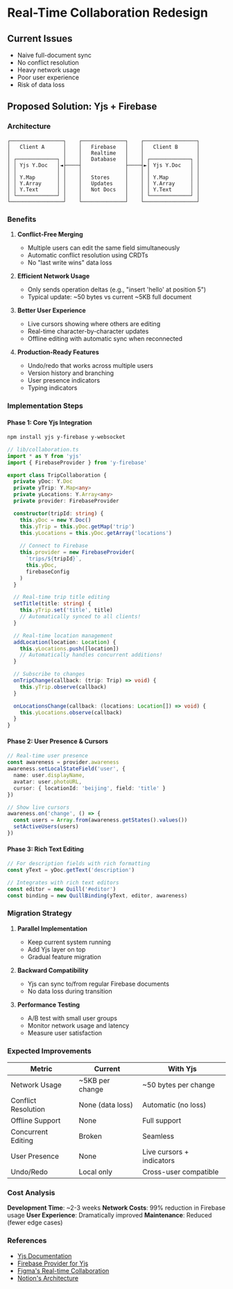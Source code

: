 # Real-Time Collaboration Redesign

## Current Issues
- Naive full-document sync
- No conflict resolution
- Heavy network usage
- Poor user experience
- Risk of data loss

## Proposed Solution: Yjs + Firebase

### Architecture

```
┌─────────────────┐    ┌──────────────┐    ┌─────────────────┐
│   Client A      │    │   Firebase   │    │   Client B      │
│                 │    │   Realtime   │    │                 │
│ ┌─────────────┐ │    │   Database   │    │ ┌─────────────┐ │
│ │ Yjs Y.Doc   │◄├────┤              ├────┤►│ Yjs Y.Doc   │ │
│ │             │ │    │              │    │ │             │ │
│ │ Y.Map       │ │    │   Stores     │    │ │ Y.Map       │ │
│ │ Y.Array     │ │    │   Updates    │    │ │ Y.Array     │ │
│ │ Y.Text      │ │    │   Not Docs   │    │ │ Y.Text      │ │
│ └─────────────┘ │    │              │    │ └─────────────┘ │
└─────────────────┘    └──────────────┘    └─────────────────┘
```

### Benefits

1. **Conflict-Free Merging**
   - Multiple users can edit the same field simultaneously
   - Automatic conflict resolution using CRDTs
   - No "last write wins" data loss

2. **Efficient Network Usage**
   - Only sends operation deltas (e.g., "insert 'hello' at position 5")
   - Typical update: ~50 bytes vs current ~5KB full document

3. **Better User Experience**
   - Live cursors showing where others are editing
   - Real-time character-by-character updates
   - Offline editing with automatic sync when reconnected

4. **Production-Ready Features**
   - Undo/redo that works across multiple users
   - Version history and branching
   - User presence indicators
   - Typing indicators

### Implementation Steps

#### Phase 1: Core Yjs Integration
```bash
npm install yjs y-firebase y-websocket
```

```typescript
// lib/collaboration.ts
import * as Y from 'yjs'
import { FirebaseProvider } from 'y-firebase'

export class TripCollaboration {
  private yDoc: Y.Doc
  private yTrip: Y.Map<any>
  private yLocations: Y.Array<any>
  private provider: FirebaseProvider

  constructor(tripId: string) {
    this.yDoc = new Y.Doc()
    this.yTrip = this.yDoc.getMap('trip')
    this.yLocations = this.yDoc.getArray('locations')
    
    // Connect to Firebase
    this.provider = new FirebaseProvider(
      `trips/${tripId}`, 
      this.yDoc, 
      firebaseConfig
    )
  }

  // Real-time trip title editing
  setTitle(title: string) {
    this.yTrip.set('title', title)
    // Automatically synced to all clients!
  }

  // Real-time location management
  addLocation(location: Location) {
    this.yLocations.push([location])
    // Automatically handles concurrent additions!
  }

  // Subscribe to changes
  onTripChange(callback: (trip: Trip) => void) {
    this.yTrip.observe(callback)
  }

  onLocationsChange(callback: (locations: Location[]) => void) {
    this.yLocations.observe(callback)
  }
}
```

#### Phase 2: User Presence & Cursors
```typescript
// Real-time user presence
const awareness = provider.awareness
awareness.setLocalStateField('user', {
  name: user.displayName,
  avatar: user.photoURL,
  cursor: { locationId: 'beijing', field: 'title' }
})

// Show live cursors
awareness.on('change', () => {
  const users = Array.from(awareness.getStates().values())
  setActiveUsers(users)
})
```

#### Phase 3: Rich Text Editing
```typescript
// For description fields with rich formatting
const yText = yDoc.getText('description')

// Integrates with rich text editors
const editor = new Quill('#editor')
const binding = new QuillBinding(yText, editor, awareness)
```

### Migration Strategy

1. **Parallel Implementation**
   - Keep current system running
   - Add Yjs layer on top
   - Gradual feature migration

2. **Backward Compatibility**
   - Yjs can sync to/from regular Firebase documents
   - No data loss during transition

3. **Performance Testing**
   - A/B test with small user groups
   - Monitor network usage and latency
   - Measure user satisfaction

### Expected Improvements

| Metric | Current | With Yjs |
|--------|---------|----------|
| Network Usage | ~5KB per change | ~50 bytes per change |
| Conflict Resolution | None (data loss) | Automatic (no loss) |
| Offline Support | None | Full support |
| Concurrent Editing | Broken | Seamless |
| User Presence | None | Live cursors + indicators |
| Undo/Redo | Local only | Cross-user compatible |

### Cost Analysis

**Development Time**: ~2-3 weeks
**Network Costs**: 99% reduction in Firebase usage
**User Experience**: Dramatically improved
**Maintenance**: Reduced (fewer edge cases)

### References

- [Yjs Documentation](https://docs.yjs.dev/)
- [Firebase Provider for Yjs](https://github.com/yjs/y-firebase)
- [Figma's Real-time Collaboration](https://www.figma.com/blog/how-figmas-multiplayer-technology-works/)
- [Notion's Architecture](https://www.notion.so/blog/data-model-behind-notion)
